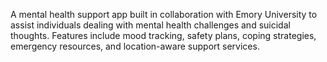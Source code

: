 A mental health support app built in collaboration with Emory University to assist individuals dealing with mental health challenges and suicidal thoughts. Features include mood tracking, safety plans, coping strategies, emergency resources, and location-aware support services.

